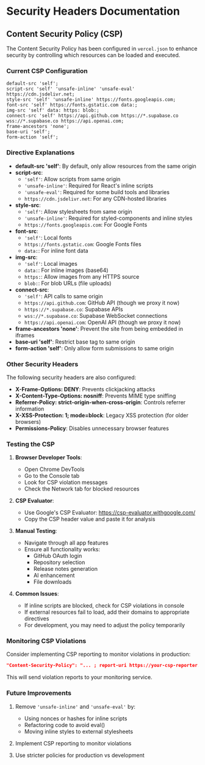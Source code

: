 # Security Headers Documentation

## Content Security Policy (CSP)

The Content Security Policy has been configured in `vercel.json` to enhance security by controlling which resources can be loaded and executed.

### Current CSP Configuration

```
default-src 'self'; 
script-src 'self' 'unsafe-inline' 'unsafe-eval' https://cdn.jsdelivr.net; 
style-src 'self' 'unsafe-inline' https://fonts.googleapis.com; 
font-src 'self' https://fonts.gstatic.com data:; 
img-src 'self' data: https: blob:; 
connect-src 'self' https://api.github.com https://*.supabase.co wss://*.supabase.co https://api.openai.com; 
frame-ancestors 'none'; 
base-uri 'self'; 
form-action 'self';
```

### Directive Explanations

- **default-src 'self'**: By default, only allow resources from the same origin
- **script-src**: 
  - `'self'`: Allow scripts from same origin
  - `'unsafe-inline'`: Required for React's inline scripts
  - `'unsafe-eval'`: Required for some build tools and libraries
  - `https://cdn.jsdelivr.net`: For any CDN-hosted libraries
- **style-src**:
  - `'self'`: Allow stylesheets from same origin
  - `'unsafe-inline'`: Required for styled-components and inline styles
  - `https://fonts.googleapis.com`: For Google Fonts
- **font-src**:
  - `'self'`: Local fonts
  - `https://fonts.gstatic.com`: Google Fonts files
  - `data:`: For inline font data
- **img-src**:
  - `'self'`: Local images
  - `data:`: For inline images (base64)
  - `https:`: Allow images from any HTTPS source
  - `blob:`: For blob URLs (file uploads)
- **connect-src**:
  - `'self'`: API calls to same origin
  - `https://api.github.com`: GitHub API (though we proxy it now)
  - `https://*.supabase.co`: Supabase APIs
  - `wss://*.supabase.co`: Supabase WebSocket connections
  - `https://api.openai.com`: OpenAI API (though we proxy it now)
- **frame-ancestors 'none'**: Prevent the site from being embedded in iframes
- **base-uri 'self'**: Restrict base tag to same origin
- **form-action 'self'**: Only allow form submissions to same origin

### Other Security Headers

The following security headers are also configured:

- **X-Frame-Options: DENY**: Prevents clickjacking attacks
- **X-Content-Type-Options: nosniff**: Prevents MIME type sniffing
- **Referrer-Policy: strict-origin-when-cross-origin**: Controls referrer information
- **X-XSS-Protection: 1; mode=block**: Legacy XSS protection (for older browsers)
- **Permissions-Policy**: Disables unnecessary browser features

### Testing the CSP

1. **Browser Developer Tools**:
   - Open Chrome DevTools
   - Go to the Console tab
   - Look for CSP violation messages
   - Check the Network tab for blocked resources

2. **CSP Evaluator**:
   - Use Google's CSP Evaluator: https://csp-evaluator.withgoogle.com/
   - Copy the CSP header value and paste it for analysis

3. **Manual Testing**:
   - Navigate through all app features
   - Ensure all functionality works:
     - GitHub OAuth login
     - Repository selection
     - Release notes generation
     - AI enhancement
     - File downloads

4. **Common Issues**:
   - If inline scripts are blocked, check for CSP violations in console
   - If external resources fail to load, add their domains to appropriate directives
   - For development, you may need to adjust the policy temporarily

### Monitoring CSP Violations

Consider implementing CSP reporting to monitor violations in production:

```json
"Content-Security-Policy": "... ; report-uri https://your-csp-reporter.com/endpoint"
```

This will send violation reports to your monitoring service.

### Future Improvements

1. Remove `'unsafe-inline'` and `'unsafe-eval'` by:
   - Using nonces or hashes for inline scripts
   - Refactoring code to avoid eval()
   - Moving inline styles to external stylesheets

2. Implement CSP reporting to monitor violations

3. Use stricter policies for production vs development